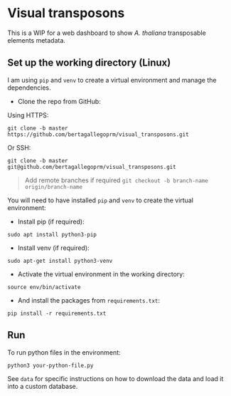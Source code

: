# Visual transposons

This is a WIP for a web dashboard to show _A. thaliana_ transposable elements metadata.

## Set up the working directory (Linux)

I am using `pip` and `venv` to create a virtual environment and manage the dependencies.


- Clone the repo from GitHub: 

Using HTTPS:
```buildoutcfg
git clone -b master https://github.com/bertagallegoprm/visual_transposons.git
```
Or SSH:
```
git clone -b master git@github.com/bertagallegoprm/visual_transposons.git
```
> Add remote branches if required `git checkout -b branch-name origin/branch-name`

You will need to have installed `pip` and `venv` to create the virtual environment:

- Install pip (if required):
```buildoutcfg
sudo apt install python3-pip
```

- Install venv (if required):
```buildoutcfg
sudo apt-get install python3-venv
```

- Activate the virtual environment in the working directory:
```
source env/bin/activate
```

- And install the packages from `requirements.txt`:

```buildoutcfg
pip install -r requirements.txt
```

## Run

To run python files in the environment:

```
python3 your-python-file.py 
```

See `data` for specific instructions on how to download the data and load it into a custom database.
